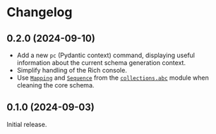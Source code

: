 # Changelog

## 0.2.0 (2024-09-10)

- Add a new `pc` (Pydantic context) command, displaying useful
  information about the current schema generation context.
- Simplify handling of the Rich console.
- Use [`Mapping`](https://docs.python.org/3/library/collections.abc.html#collections.abc.Mapping)
  and [`Sequence`](https://docs.python.org/3/library/collections.abc.html#collections.abc.Sequence)
  from the [`collections.abc`](https://docs.python.org/3/library/collections.abc.html) module
  when cleaning the core schema.

## 0.1.0 (2024-09-03)

Initial release.
